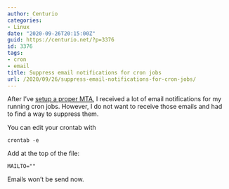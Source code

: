 ```yaml
---
author: Centurio
categories:
- Linux
date: "2020-09-26T20:15:00Z"
guid: https://centurio.net/?p=3376
id: 3376
tags:
- cron
- email
title: Suppress email notifications for cron jobs
url: /2020/09/26/suppress-email-notifications-for-cron-jobs/
---
```

After I&#8217;ve <a href="https://centurio.net/2020/09/21/configure-mail-transport-agent-on-raspbian-with-external-smtp-server/" data-type="post" data-id="3352">setup a proper MTA</a>, I received a lot of email notifications for my running cron jobs. However, I do not want to receive those emails and had to find a way to suppress them.

You can edit your crontab with

<pre class="wp-block-code"><code>crontab -e</code></pre>

Add at the top of the file:

<pre class="wp-block-code"><code>MAILTO=""</code></pre>

Emails won&#8217;t be send now.
